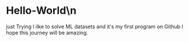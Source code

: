 # Hello-World\n
just Trying
I ilke to solve ML datasets and it's my first program on Github
I hope this journey will be amazing. 
